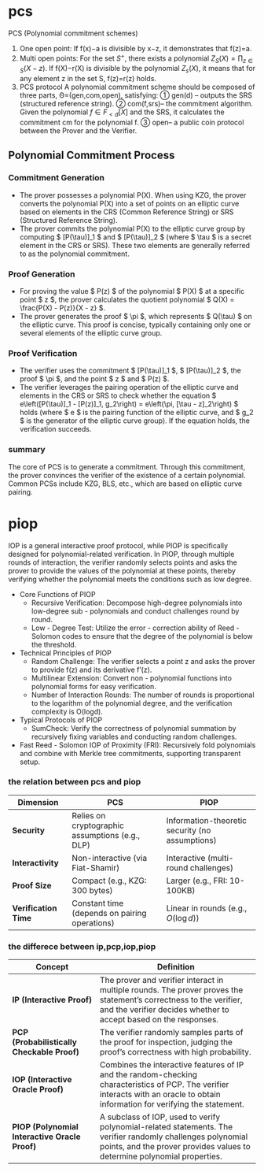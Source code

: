 # pcs
PCS (Polynomial commitment schemes)
1. One open point: 
If f(x)−a is divisible by x−z, it demonstrates that f(z)=a.
2. Multi open points: 
For the set $S^+$, there exists a polynomial $Z_S(X) = \prod_{z \in S} (X - z)$. If f(X)−r(X) is divisible by the polynomial $Z_s(X)$, it means that for any element z in the set S, f(z)=r(z) holds.
3. PCS protocol
A polynomial commitment scheme should be composed of three parts, Θ=(gen,com,open), satisfying:
① gen(d) – outputs the SRS (structured reference string).
② com(f,srs)– the commitment algorithm. Given the polynomial $f \in F_{<d} [X]$ and the SRS, it calculates the commitment cm for the polynomial f.
③ open– a public coin protocol between the Prover and the Verifier.

## Polynomial Commitment Process  

### Commitment Generation  
- The prover possesses a polynomial  P(X). When using KZG, the prover converts the polynomial  P(X) into a set of points on an elliptic curve based on elements in the CRS (Common Reference String) or SRS (Structured Reference String).  
- The prover commits the polynomial  P(X)  to the elliptic curve group by computing $ [P(\tau)]_1 $ and $ [P(\tau)]_2 $ (where $ \tau $ is a secret element in the CRS or SRS). These two elements are generally referred to as the polynomial commitment.  

### Proof Generation  
- For proving the value $ P(z) $ of the polynomial $ P(X) $ at a specific point $ z $, the prover calculates the quotient polynomial $ Q(X) = \frac{P(X) - P(z)}{X - z} $.  
- The prover generates the proof $ \pi $, which represents $ Q(\tau) $ on the elliptic curve. This proof is concise, typically containing only one or several elements of the elliptic curve group.  

### Proof Verification  
- The verifier uses the commitment $ [P(\tau)]_1 $, $ [P(\tau)]_2 $, the proof $ \pi $, and the point $ z $ and $ P(z) $.  
- The verifier leverages the pairing operation of the elliptic curve and elements in the CRS or SRS to check whether the equation $ e\left([P(\tau)]_1 - [P(z)]_1, g_2\right) = e\left(\pi, [\tau - z]_2\right) $ holds (where $ e $ is the pairing function of the elliptic curve, and $ g_2 $ is the generator of the elliptic curve group). If the equation holds, the verification succeeds.  





### summary
The core of PCS is to generate a commitment. Through this commitment, the prover convinces the verifier of the existence of a certain polynomial. Common PCSs include KZG, BLS, etc., which are based on elliptic curve pairing.





# piop
IOP is a general interactive proof protocol, while PIOP is specifically designed for polynomial-related verification. In PIOP, through multiple rounds of interaction, the verifier randomly selects points and asks the prover to provide the values of the polynomial at these points, thereby verifying whether the polynomial meets the conditions such as low degree.
* Core Functions of PIOP
    * Recursive Verification: Decompose high-degree polynomials into low-degree sub - polynomials and conduct challenges round by round.
    * Low - Degree Test: Utilize the error - correction ability of Reed - Solomon codes to ensure that the degree of the polynomial is below the threshold.
* Technical Principles of PIOP
    * Random Challenge: The verifier selects a point z and asks the prover to provide f(z) and its derivative f’(z).
    * Multilinear Extension: Convert non - polynomial functions into polynomial forms for easy verification.
    * Number of Interaction Rounds: The number of rounds is proportional to the logarithm of the polynomial degree, and the verification complexity is O(logd).
* Typical Protocols of PIOP
    * SumCheck: Verify the correctness of polynomial summation by recursively fixing variables and conducting random challenges.
* Fast Reed - Solomon IOP of Proximity (FRI): Recursively fold polynomials and combine with Merkle tree commitments, supporting transparent setup.


### the relation between pcs and piop

| **Dimension**   | **PCS**                          | **PIOP**                          |
|------------------|----------------------------------|-----------------------------------|
| **Security**     | Relies on cryptographic assumptions (e.g., DLP) | Information-theoretic security (no assumptions) |
| **Interactivity**| Non-interactive (via Fiat-Shamir) | Interactive (multi-round challenges) |
| **Proof Size**   | Compact (e.g., KZG: 300 bytes)   | Larger (e.g., FRI: 10-100KB)      |
| **Verification Time** | Constant time (depends on pairing operations) | Linear in rounds (e.g., $O(\log d)$) |

### the differece between ip,pcp,iop,piop
| **Concept**                          | **Definition**                                                                 |
|--------------------------------------|--------------------------------------------------------------------------------|
| **IP (Interactive Proof)**           | The prover and verifier interact in multiple rounds. The prover proves the statement’s correctness to the verifier, and the verifier decides whether to accept based on the responses. |
| **PCP (Probabilistically Checkable Proof)** | The verifier randomly samples parts of the proof for inspection, judging the proof’s correctness with high probability. |
| **IOP (Interactive Oracle Proof)**  | Combines the interactive features of IP and the random-checking characteristics of PCP. The verifier interacts with an oracle to obtain information for verifying the statement. |
| **PIOP (Polynomial Interactive Oracle Proof)** | A subclass of IOP, used to verify polynomial-related statements. The verifier randomly challenges polynomial points, and the prover provides values to determine polynomial properties. |
